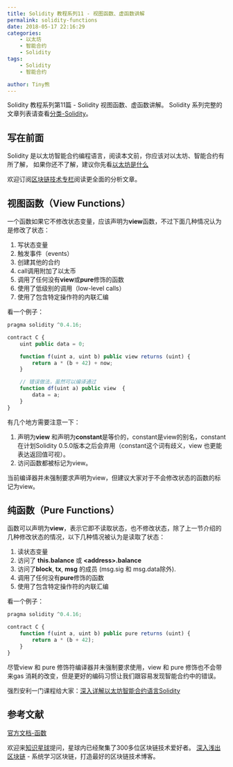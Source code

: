 ```yaml
---
title: Solidity 教程系列11 - 视图函数、虚函数讲解
permalink: solidity-functions
date: 2018-05-17 22:16:29
categories: 
    - 以太坊
    - 智能合约
    - Solidity
tags:
    - Solidity
    - 智能合约

author: Tiny熊
---
```


Solidity 教程系列第11篇 - Solidity 视图函数、虚函数讲解。
Solidity 系列完整的文章列表请查看[分类-Solidity](https://learnblockchain.cn/categories/ethereum/Solidity/)。

<!-- more -->

## 写在前面

Solidity 是以太坊智能合约编程语言，阅读本文前，你应该对以太坊、智能合约有所了解，
如果你还不了解，建议你先看[以太坊是什么](https://learnblockchain.cn/2017/11/20/whatiseth/)

欢迎订阅[区块链技术专栏](https://xiaozhuanlan.com/blockchaincore)阅读更全面的分析文章。

## 视图函数（View Functions）
一个函数如果它不修改状态变量，应该声明为**view**函数，不过下面几种情况认为是修改了状态：

1. 写状态变量
2. 触发事件（events）
3. 创建其他的合约
4. call调用附加了以太币
5. 调用了任何没有**view**或**pure**修饰的函数
6. 使用了低级别的调用（low-level calls）
7. 使用了包含特定操作符的内联汇编

看一个例子：

```js
pragma solidity ^0.4.16;

contract C {
    uint public data = 0;

    function f(uint a, uint b) public view returns (uint) {
        return a * (b + 42) + now;
    }

    // 错误做法，虽然可以编译通过
    function df(uint a) public view  {
        data = a;
    }
}

```

有几个地方需要注意一下：
1. 声明为**view** 和声明为**constant**是等价的，constant是view的别名，constant在计划Solidity 0.5.0版本之后会弃用（constant这个词有歧义，view 也更能表达返回值可视）。
2. 访问函数都被标记为view。

当前编译器并未强制要求声明为view，但建议大家对于不会修改状态的函数的标记为view。

## 纯函数（Pure Functions）

函数可以声明为**view**，表示它即不读取状态，也不修改状态，除了上一节介绍的几种修改状态的情况，以下几种情况被认为是读取了状态：
1. 读状态变量
2. 访问了 **this.balance** 或 **\<address>.balance**
3. 访问了**block**, **tx**, **msg** 的成员 (msg.sig 和 msg.data除外).
4. 调用了任何没有**pure**修饰的函数
5. 使用了包含特定操作符的内联汇编

看一个例子：

```js
pragma solidity ^0.4.16;

contract C {
    function f(uint a, uint b) public pure returns (uint) {
        return a * (b + 42);
    }
}
```

尽管view 和 pure 修饰符编译器并未强制要求使用，view 和 pure 修饰也不会带来gas 消耗的改变，但是更好的编码习惯让我们跟容易发现智能合约中的错误。


强烈安利一门课程给大家：[深入详解以太坊智能合约语言Solidity](https://ke.qq.com/course/326528)

## 参考文献
[官方文档-函数](https://solidity.readthedocs.io/en/develop/contracts.html#functions)

欢迎来[知识星球](https://learnblockchain.cn/images/zsxq.png)提问，星球内已经聚集了300多位区块链技术爱好者。
[深入浅出区块链](https://learnblockchain.cn/) - 系统学习区块链，打造最好的区块链技术博客。

